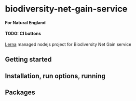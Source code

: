 # biodiversity-net-gain-service

#### For Natural England

#### TODO: CI buttons

[Lerna](https://lerna.js.org/) managed nodejs project for Biodiversity Net Gain service

## Getting started

## Installation, run options, running

## Packages